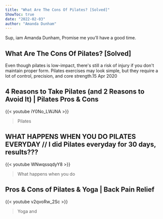 ```yaml
---
title: "What Are The Cons Of Pilates? [Solved]"
ShowToc: true 
date: "2022-02-03"
author: "Amanda Dunham" 
---
```


Sup, iam Amanda Dunham, Promise me you’ll have a good time.
## What Are The Cons Of Pilates? [Solved]
 Even though pilates is low-impact, there's still a risk of injury if you don't maintain proper form. Pilates exercises may look simple, but they require a lot of control, precision, and core strength.15 Apr 2020

## 4 Reasons to Take Pilates (and 2 Reasons to Avoid It) | Pilates Pros & Cons
{{< youtube iY0No_LWJNA >}}
>Pilates

## WHAT HAPPENS WHEN YOU DO PILATES EVERYDAY // I did Pilates everyday for 30 days, results???
{{< youtube WNwqssqdyY8 >}}
>What happens when you do 

## Pros & Cons of Pilates & Yoga | Back Pain Relief
{{< youtube v2qvoRw_2Sc >}}
>Yoga and 

